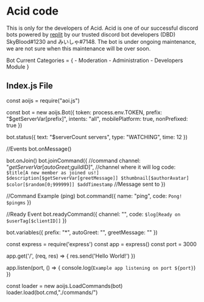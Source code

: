 # Acid code
This is only for the developers of Acid. Acid is one of our successful discord bots powered by [replit](https://replit.com/) by our trusted discord bot developers (DBD) SkyBlood#1230 and みいしゃ#7148. The bot is under ongoing maintenance, we are not sure when this maintenance will be over soon.

Bot Current Categories = {
	 - Moderation
	 - Administration
	 - Developers Module
}

## Index.js File
const aoijs = require("aoi.js")

const bot = new aoijs.Bot({
token: process.env.TOKEN,
prefix: "$getServerVar[prefix]",
intents: "all",
mobilePlatform: true,
nonPrefixed: true
})

bot.status({
  text: "$serverCount servers",
  type: "WATCHING",
  time: 12
})


//Events
bot.onMessage()

bot.onJoin()
bot.joinCommand({ //command
channel: "$getServerVar[autoGreet;$guildID]", //channel where it will log
code: `
$title[A new member as joined us!]
$description[$getServerVar[greetMessage]]
$thumbnail[$authorAvatar]
$color[$random[0;999999]]
$addTimestamp
` //Message sent to <channel>
})

//Command Example (ping)
bot.command({
name: "ping",
code: `Pong! $pingms`
})


//Ready Event
bot.readyCommand({
    channel: "",
    code: `$log[Ready on $userTag[$clientID]]`
})

bot.variables({
  prefix: "*",
  autoGreet: "",
  greetMessage: ""
})


const express = require('express')
const app = express()
const port = 3000

app.get('/', (req, res) => {
  res.send('Hello World!')
})

app.listen(port, () => {
  console.log(`Example app listening on port ${port}`)
})

const loader = new aoijs.LoadCommands(bot)
 loader.load(bot.cmd,"./commands/")
